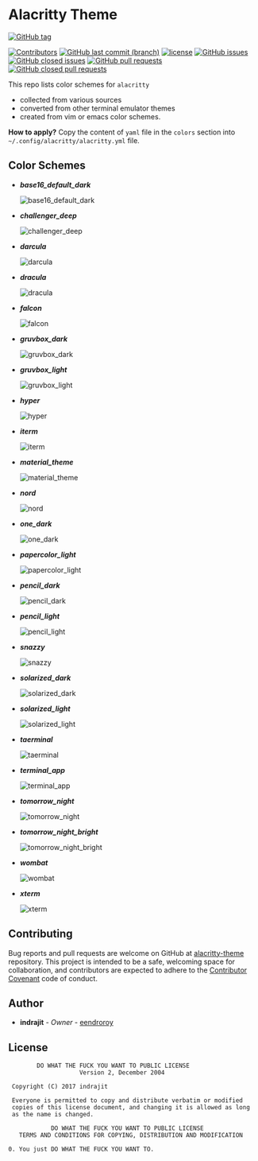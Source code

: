 # Alacritty Theme

[![GitHub tag](https://img.shields.io/github/tag/eendroroy/alacritty-theme.svg)](https://github.com/eendroroy/alacritty-theme/tags)

[![Contributors](https://img.shields.io/github/contributors/eendroroy/alacritty-theme.svg)](https://github.com/eendroroy/alacritty-theme/graphs/contributors)
[![GitHub last commit (branch)](https://img.shields.io/github/last-commit/eendroroy/alacritty-theme/master.svg)](https://github.com/eendroroy/alacritty-theme)
[![license](https://img.shields.io/github/license/eendroroy/alacritty-theme.svg)](https://github.com/eendroroy/alacritty-theme/blob/master/LICENSE)
[![GitHub issues](https://img.shields.io/github/issues/eendroroy/alacritty-theme.svg)](https://github.com/eendroroy/alacritty-theme/issues)
[![GitHub closed issues](https://img.shields.io/github/issues-closed/eendroroy/alacritty-theme.svg)](https://github.com/eendroroy/alacritty-theme/issues?q=is%3Aissue+is%3Aclosed)
[![GitHub pull requests](https://img.shields.io/github/issues-pr/eendroroy/alacritty-theme.svg)](https://github.com/eendroroy/alacritty-theme/pulls)
[![GitHub closed pull requests](https://img.shields.io/github/issues-pr-closed/eendroroy/alacritty-theme.svg)](https://github.com/eendroroy/alacritty-theme/pulls?q=is%3Apr+is%3Aclosed)

This repo lists color schemes for `alacritty`

- collected from various sources
- converted from other terminal emulator themes
- created from vim or emacs color schemes.

**How to apply?** Copy the content of `yaml` file in the `colors` section into `~/.config/alacritty/alacritty.yml` file.

## Color Schemes

- **_base16_default_dark_**
  
  ![base16_default_dark](images/base16_default_dark.png)
  
- **_challenger_deep_**
  
  ![challenger_deep](images/challenger_deep.png)
  
- **_darcula_**
  
  ![darcula](images/darcula.png)
  
- **_dracula_**
  
  ![dracula](images/dracula.png)
  
- **_falcon_**
  
  ![falcon](images/falcon.png)
  
- **_gruvbox_dark_**
  
  ![gruvbox_dark](images/gruvbox_dark.png)
  
- **_gruvbox_light_**
  
  ![gruvbox_light](images/gruvbox_light.png)
  
- **_hyper_**
  
  ![hyper](images/hyper.png)
  
- **_iterm_**
  
  ![iterm](images/iterm.png)
  
- **_material_theme_**
  
  ![material_theme](images/material_theme.png)
  
- **_nord_**
  
  ![nord](images/nord.png)
  
- **_one_dark_**
  
  ![one_dark](images/one_dark.png)
  
- **_papercolor_light_**
  
  ![papercolor_light](images/papercolor_light.png)
  
- **_pencil_dark_**
  
  ![pencil_dark](images/pencil_dark.png)
  
- **_pencil_light_**
  
  ![pencil_light](images/pencil_light.png)
  
- **_snazzy_**
  
  ![snazzy](images/snazzy.png)
  
- **_solarized_dark_**
  
  ![solarized_dark](images/solarized_dark.png)
  
- **_solarized_light_**
  
  ![solarized_light](images/solarized_light.png)
  
- **_taerminal_**
  
  ![taerminal](images/taerminal.png)
  
- **_terminal_app_**
  
  ![terminal_app](images/terminal_app.png)
  
- **_tomorrow_night_**
  
  ![tomorrow_night](images/tomorrow_night.png)
  
- **_tomorrow_night_bright_**
  
  ![tomorrow_night_bright](images/tomorrow_night_bright.png)
  
- **_wombat_**
  
  ![wombat](images/wombat.png)
  
- **_xterm_**
  
  ![xterm](images/xterm.png)
  

## Contributing

Bug reports and pull requests are welcome on GitHub at [alacritty-theme](https://github.com/eendroroy/alacritty-theme) repository.
This project is intended to be a safe, welcoming space for collaboration, and contributors are expected to adhere to the [Contributor Covenant](http://contributor-covenant.org) code of conduct.

## Author

* **indrajit** - *Owner* - [eendroroy](https://github.com/eendroroy)

## License

```
        DO WHAT THE FUCK YOU WANT TO PUBLIC LICENSE
                    Version 2, December 2004

 Copyright (C) 2017 indrajit

 Everyone is permitted to copy and distribute verbatim or modified
 copies of this license document, and changing it is allowed as long
 as the name is changed.

            DO WHAT THE FUCK YOU WANT TO PUBLIC LICENSE
   TERMS AND CONDITIONS FOR COPYING, DISTRIBUTION AND MODIFICATION

0. You just DO WHAT THE FUCK YOU WANT TO.
```

